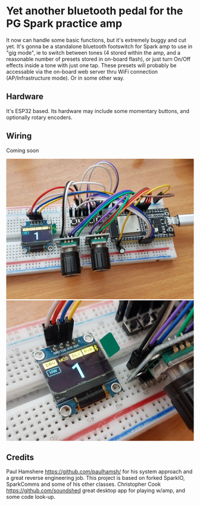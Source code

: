 # Yet another bluetooth pedal for the PG Spark practice amp
It now can handle some basic functions, but it's extremely buggy and cut yet.
It's gonna be a standalone bluetooth footswitch for Spark amp to use in "gig mode", ie to switch between tones (4 stored within the amp, and a reasonable number of presets stored in on-board flash), or just turn On/Off effects inside a tone with just one tap.
These presets will probably be accessable via the on-board web server thru WiFi connection (AP/Infrastructure mode). Or in some other way.

## Hardware
It's ESP32 based.
Its hardware may include some momentary buttons, and optionally rotary encoders.

## Wiring
Coming soon

![](/images/2021-05-09%2018-23-49.JPG)
![](/images/2021-05-09%2018-24-17.JPG)

## Credits
Paul Hamshere https://github.com/paulhamsh/ for his system approach and a great reverse engineering job. This project is based on forked SparkIO, SparkComms and some of his other classes.
Christopher Cook https://github.com/soundshed great desktop app for playing w/amp, and some code look-up.
